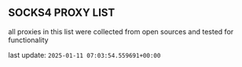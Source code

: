 ## SOCKS4 PROXY LIST

all proxies in this list were collected from open sources and tested for functionality

last update: `2025-01-11 07:03:54.559691+00:00`